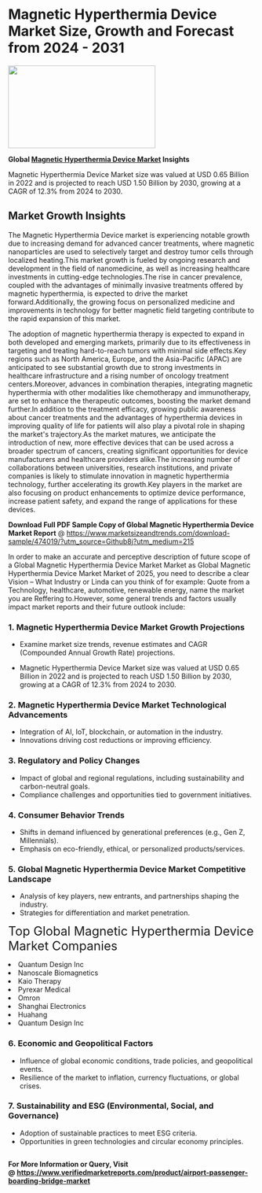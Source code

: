 <H1>Magnetic Hyperthermia Device Market Size, Growth and Forecast from 2024 - 2031</H1><img class="aligncenter size-medium wp-image-584254" src="https://thirdeyenews.in/wp-content/uploads/2024/09/Global-Market-Research-300x168.jpeg" alt="" width="300" height="168" /><p><strong>Global&nbsp;<a href="https://www.marketsizeandtrends.com/download-sample/474019/?utm_source=Github8j?utm_medium=215">Magnetic Hyperthermia Device Market</a> Insights</strong></p><p>Magnetic Hyperthermia Device Market size was valued at USD 0.65 Billion in 2022 and is projected to reach USD 1.50 Billion by 2030, growing at a CAGR of 12.3% from 2024 to 2030.</p><p><h2>Market Growth Insights</h2> <p>The Magnetic Hyperthermia Device market is experiencing notable growth due to increasing demand for advanced cancer treatments, where magnetic nanoparticles are used to selectively target and destroy tumor cells through localized heating.This market growth is fueled by ongoing research and development in the field of nanomedicine, as well as increasing healthcare investments in cutting-edge technologies.The rise in cancer prevalence, coupled with the advantages of minimally invasive treatments offered by magnetic hyperthermia, is expected to drive the market forward.Additionally, the growing focus on personalized medicine and improvements in technology for better magnetic field targeting contribute to the rapid expansion of this market.</p> <p>The adoption of magnetic hyperthermia therapy is expected to expand in both developed and emerging markets, primarily due to its effectiveness in targeting and treating hard-to-reach tumors with minimal side effects.Key regions such as North America, Europe, and the Asia-Pacific (APAC) are anticipated to see substantial growth due to strong investments in healthcare infrastructure and a rising number of oncology treatment centers.Moreover, advances in combination therapies, integrating magnetic hyperthermia with other modalities like chemotherapy and immunotherapy, are set to enhance the therapeutic outcomes, boosting the market demand further.In addition to the treatment efficacy, growing public awareness about cancer treatments and the advantages of hyperthermia devices in improving quality of life for patients will also play a pivotal role in shaping the market's trajectory.As the market matures, we anticipate the introduction of new, more effective devices that can be used across a broader spectrum of cancers, creating significant opportunities for device manufacturers and healthcare providers alike.The increasing number of collaborations between universities, research institutions, and private companies is likely to stimulate innovation in magnetic hyperthermia technology, further accelerating its growth.Key players in the market are also focusing on product enhancements to optimize device performance, increase patient safety, and expand the range of applications for these devices.</p> <p><span class=""><strong>Download Full PDF Sample Copy of Global Magnetic Hyperthermia Device Market Report</strong> @ <a href="https://www.marketsizeandtrends.com/download-sample/474019/?utm_source=Github8j?utm_medium=215" target="_blank">https://www.marketsizeandtrends.com/download-sample/474019/?utm_source=Github8j?utm_medium=215</a></span></p><p>In order to make an accurate and perceptive description of future scope of a Global&nbsp;Magnetic Hyperthermia Device Market Market as Global&nbsp;Magnetic Hyperthermia Device Market Market of 2025, you need to describe a clear Vision &ndash; What Industry or Linda can you think of for example: Quote from a Technology, healthcare, automotive, renewable energy, name the market you are Reffering to.However, some general trends and factors usually impact market reports and their future outlook include:</p><h3>1.&nbsp;<strong>Magnetic Hyperthermia Device Market Growth Projections</strong></h3><ul><li>Examine market size trends, revenue estimates and CAGR (Compounded Annual Growth Rate) projections.</li><li><p>Magnetic Hyperthermia Device Market size was valued at USD 0.65 Billion in 2022 and is projected to reach USD 1.50 Billion by 2030, growing at a CAGR of 12.3% from 2024 to 2030.</p></li></ul><h3>2.&nbsp;<strong>Magnetic Hyperthermia Device Market Technological Advancements</strong></h3><ul><li>Integration of AI, IoT, blockchain, or automation in the industry.</li><li>Innovations driving cost reductions or improving efficiency.</li></ul><h3>3.&nbsp;<strong>Regulatory and Policy Changes</strong></h3><ul><li>Impact of global and regional regulations, including sustainability and carbon-neutral goals.</li><li>Compliance challenges and opportunities tied to government initiatives.</li></ul><h3>4.&nbsp;<strong>Consumer Behavior Trends</strong></h3><ul><li>Shifts in demand influenced by generational preferences (e.g., Gen Z, Millennials).</li><li>Emphasis on eco-friendly, ethical, or personalized products/services.</li></ul><h3>5.&nbsp;<strong>Global Magnetic Hyperthermia Device Market Competitive Landscape</strong></h3><ul><li>Analysis of key players, new entrants, and partnerships shaping the industry.</li><li>Strategies for differentiation and market penetration.</li></ul><p data-pm-slice="1 1 []"><span style="color: inherit; font-family: inherit; font-size: 25px;">Top Global Magnetic Hyperthermia Device Market Companies</span></p><div class="" data-test-id=""><p><li>Quantum Design Inc</li><li> Nanoscale Biomagnetics</li><li> Kaio Therapy</li><li> Pyrexar Medical</li><li> Omron</li><li> Shanghai Electronics</li><li> Huahang</li><li> Quantum Design Inc</li></p></div><h3>6.&nbsp;<strong>Economic and Geopolitical Factors</strong></h3><ul><li>Influence of global economic conditions, trade policies, and geopolitical events.</li><li>Resilience of the market to inflation, currency fluctuations, or global crises.</li></ul><h3>7.&nbsp;<strong>Sustainability and ESG (Environmental, Social, and Governance)</strong></h3><ul><li>Adoption of sustainable practices to meet ESG criteria.</li><li>Opportunities in green technologies and circular economy principles.</li></ul><h2><strong style="font-size: 14px;">For More Information or Query, Visit @&nbsp;</strong><a style="background-color: #ffffff; font-size: 14px;" href="https://www.marketsizeandtrends.com/report/magnetic-hyperthermia-device-market/" target="_blank">https://www.verifiedmarketreports.com/product/airport-passenger-boarding-bridge-market</a></h2>